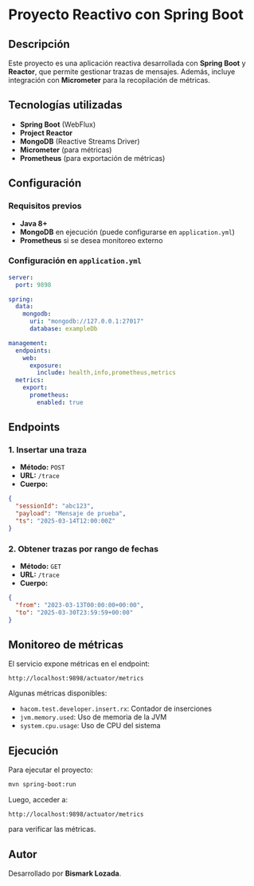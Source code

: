 # Proyecto Reactivo con Spring Boot

## Descripción
Este proyecto es una aplicación reactiva desarrollada con **Spring Boot** y **Reactor**, que permite gestionar trazas de mensajes. Además, incluye integración con **Micrometer** para la recopilación de métricas.

## Tecnologías utilizadas
- **Spring Boot** (WebFlux)
- **Project Reactor**
- **MongoDB** (Reactive Streams Driver)
- **Micrometer** (para métricas)
- **Prometheus** (para exportación de métricas)

## Configuración

### Requisitos previos
- **Java 8+**
- **MongoDB** en ejecución (puede configurarse en `application.yml`)
- **Prometheus** si se desea monitoreo externo

### Configuración en `application.yml`
```yaml
server:
  port: 9898

spring:
  data:
    mongodb:
      uri: "mongodb://127.0.0.1:27017"
      database: exampleDb

management:
  endpoints:
    web:
      exposure:
        include: health,info,prometheus,metrics
  metrics:
    export:
      prometheus:
        enabled: true
```

## Endpoints

### 1. Insertar una traza
- **Método:** `POST`
- **URL:** `/trace`
- **Cuerpo:**
```json
{
  "sessionId": "abc123",
  "payload": "Mensaje de prueba",
  "ts": "2025-03-14T12:00:00Z"
}
```

### 2. Obtener trazas por rango de fechas
- **Método:** `GET`
- **URL:** `/trace`
- **Cuerpo:**
```json
{
  "from": "2023-03-13T00:00:00+00:00",
  "to": "2025-03-30T23:59:59+00:00"
}
```

## Monitoreo de métricas
El servicio expone métricas en el endpoint:
```
http://localhost:9898/actuator/metrics
```
Algunas métricas disponibles:
- `hacom.test.developer.insert.rx`: Contador de inserciones
- `jvm.memory.used`: Uso de memoria de la JVM
- `system.cpu.usage`: Uso de CPU del sistema

## Ejecución
Para ejecutar el proyecto:
```sh
mvn spring-boot:run
```
Luego, acceder a:
```
http://localhost:9898/actuator/metrics
```
para verificar las métricas.

## Autor
Desarrollado por **Bismark Lozada**.

